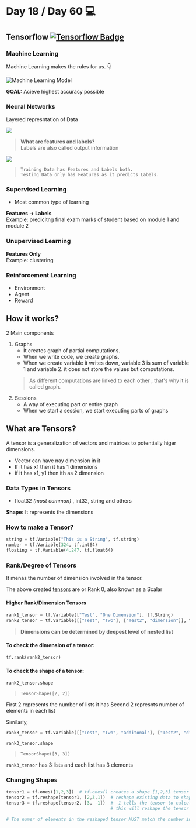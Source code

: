 # Day 18 / Day 60 💻
## Tensorflow [![Tensorflow Badge](https://img.shields.io/badge/-Tensorflow-FF6F00?style=flat&logo=tensorflow&logoColor=white&link=https://www.upwork.com/freelancers/~01e4a957c2b59dee15)](https://www.tensorflow.org/)

### Machine Learning
Machine Learning makes the rules for us. 👇

![Machine Learning Model](https://inlocrobotics.com/wp-content/uploads/2021/03/classical-programming-vs-machine-learning.jpg)

**GOAL:** Acieve highest accuracy possible

### Neural Networks
Layered represntation of Data

![](https://www.tibco.com/sites/tibco/files/media_entity/2021-05/neutral-network-diagram.svg)

> **What are features and labels?** \
> Labels are also called output information

![](https://developers.google.com/static/machine-learning/intro-to-ml/images/labeled_example.png)

> `Training Data has Features and Labels both.` \
> `Testing Data only has Features as it predicts Labels.`

### Supervised Learning
* Most common type of learning

**Features -> Labels** \
Example: predicitng final exam marks of student based on module 1 and module 2

### Unupervised Learning

**Features Only** \
Example: clustering

### Reinforcement Learning
* Environment
* Agent
* Reward

## How it works?
2 Main components
1. Graphs
    * It creates graph of partial computations. 
    * When we write code, we create  graphs. 
    * When we create variable it writes down, variable 3 is sum of variable 1 and variable 2. it does not store the values but computations. 
    > As different computations are linked to each other , that's why it is called graph.
2. Sessions
    * A way of executing part or entire graph
    * When we start a session, we start executing parts of graphs 


## What are Tensors?
A tensor is a generalization of vectors and matrices to potentially higer dimensions.
* Vector can have nay dimension in it
 * If it has x1 then it has 1 dimensions
 * if it has x1, y1 then ith as 2 dimension

### Data Types in Tensors
* float32 _(most common)_ , int32, string and others 

**Shape:** It represents the dimensions

### How to make a Tensor?

```python
string = tf.Variable("This is a String", tf.string)
number = tf.Variable(324, tf.int64)
floating = tf.Variable(4.247, tf.float64)
```
### Rank/Degree of Tensors
 It menas the number of dimension involved in the tensor. 

The above created [tensors](#how-to-make-a-tensor) are or Rank 0, also known as a Scalar

#### Higher Rank/Dimension Tensors
```python
rank1_tensor = tf.Variable(["Test", "One Dimension"], tf.String)
rank2_tensor = tf.Variable([["Test", "Two"], ["Test2", "dimension"]], tf.String)
```

> **Dimensions can be determined by deepest level of nested list**

#### To check the dimension of a tensor:
```python
tf.rank(rank2_tensor)
```

#### To check the shape of a tensor:
```python
rank2_tensor.shape
```
> `TensorShape([2, 2])`

First 2 represents the number of lists it has Second 2 represnts number of elements in each list

Similarly, 
```python
rank3_tensor = tf.Variable([["Test", "Two", "additonal"], ["Test2", "dimension", "additonal"], ["additonal", "additonal", "additonal"]], tf.String)

rank3_tensor.shape
```
> `TensorShape([3, 3])`

`rank3_tensor` has 3 lists and each list has 3 elements

### Changing Shapes

```python
tensor1 = tf.ones([1,2,3])  # tf.ones() creates a shape [1,2,3] tensor full of ones
tensor2 = tf.reshape(tensor1, [2,3,1])  # reshape existing data to shape [2,3,1]
tensor3 = tf.reshape(tensor2, [3, -1])  # -1 tells the tensor to calculate the size of the dimension in that place
                                        # this will reshape the tensor to [3,3]
                                                                             
# The numer of elements in the reshaped tensor MUST match the number in the original
```